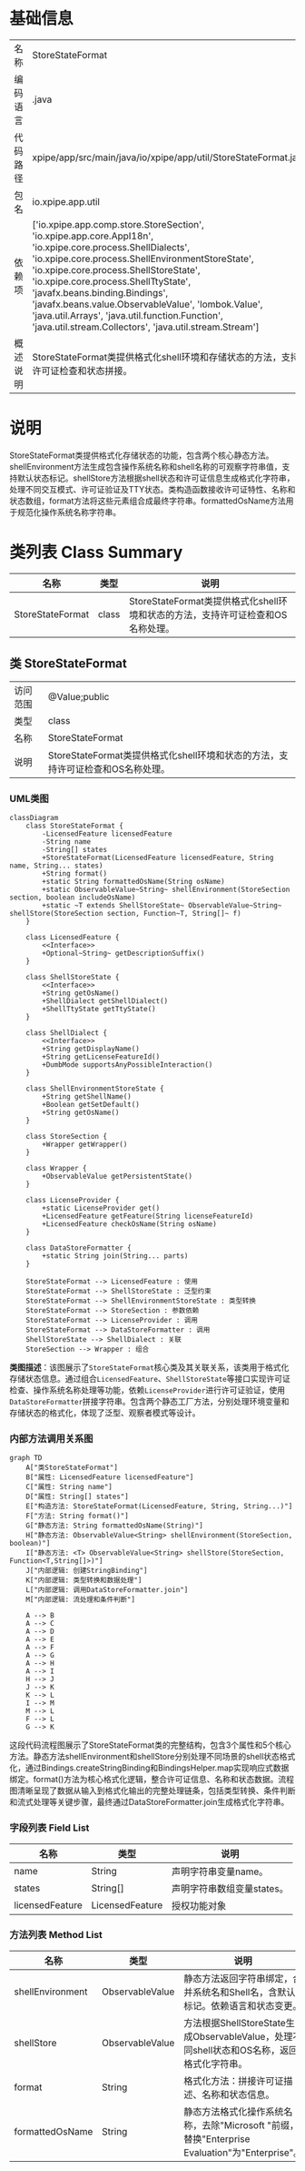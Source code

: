 # 基础信息

|      |      |
|------|------|
| 名称 | StoreStateFormat |
| 编码语言 | .java |
| 代码路径 | xpipe/app/src/main/java/io/xpipe/app/util/StoreStateFormat.java |
| 包名 | io.xpipe.app.util |
| 依赖项 | ['io.xpipe.app.comp.store.StoreSection', 'io.xpipe.app.core.AppI18n', 'io.xpipe.core.process.ShellDialects', 'io.xpipe.core.process.ShellEnvironmentStoreState', 'io.xpipe.core.process.ShellStoreState', 'io.xpipe.core.process.ShellTtyState', 'javafx.beans.binding.Bindings', 'javafx.beans.value.ObservableValue', 'lombok.Value', 'java.util.Arrays', 'java.util.function.Function', 'java.util.stream.Collectors', 'java.util.stream.Stream'] |
| 概述说明 | StoreStateFormat类提供格式化shell环境和存储状态的方法，支持许可证检查和状态拼接。 |

# 说明

StoreStateFormat类提供格式化存储状态的功能，包含两个核心静态方法。shellEnvironment方法生成包含操作系统名称和shell名称的可观察字符串值，支持默认状态标记。shellStore方法根据shell状态和许可证信息生成格式化字符串，处理不同交互模式、许可证验证及TTY状态。类构造函数接收许可证特性、名称和状态数组，format方法将这些元素组合成最终字符串。formattedOsName方法用于规范化操作系统名称字符串。

# 类列表 Class Summary

| 名称   | 类型  | 说明 |
|-------|------|-------------|
| StoreStateFormat | class | StoreStateFormat类提供格式化shell环境和状态的方法，支持许可证检查和OS名称处理。 |



## 类 StoreStateFormat

|      |      |
|------|------|
| 访问范围 | @Value;public |
| 类型 | class |
| 名称 | StoreStateFormat |
| 说明 | StoreStateFormat类提供格式化shell环境和状态的方法，支持许可证检查和OS名称处理。 |


### UML类图

```mermaid
classDiagram
    class StoreStateFormat {
        -LicensedFeature licensedFeature
        -String name
        -String[] states
        +StoreStateFormat(LicensedFeature licensedFeature, String name, String... states)
        +String format()
        +static String formattedOsName(String osName)
        +static ObservableValue~String~ shellEnvironment(StoreSection section, boolean includeOsName)
        +static ~T extends ShellStoreState~ ObservableValue~String~ shellStore(StoreSection section, Function~T, String[]~ f)
    }

    class LicensedFeature {
        <<Interface>>
        +Optional~String~ getDescriptionSuffix()
    }

    class ShellStoreState {
        <<Interface>>
        +String getOsName()
        +ShellDialect getShellDialect()
        +ShellTtyState getTtyState()
    }

    class ShellDialect {
        <<Interface>>
        +String getDisplayName()
        +String getLicenseFeatureId()
        +DumbMode supportsAnyPossibleInteraction()
    }

    class ShellEnvironmentStoreState {
        +String getShellName()
        +Boolean getSetDefault()
        +String getOsName()
    }

    class StoreSection {
        +Wrapper getWrapper()
    }

    class Wrapper {
        +ObservableValue getPersistentState()
    }

    class LicenseProvider {
        +static LicenseProvider get()
        +LicensedFeature getFeature(String licenseFeatureId)
        +LicensedFeature checkOsName(String osName)
    }

    class DataStoreFormatter {
        +static String join(String... parts)
    }

    StoreStateFormat --> LicensedFeature : 使用
    StoreStateFormat --> ShellStoreState : 泛型约束
    StoreStateFormat --> ShellEnvironmentStoreState : 类型转换
    StoreStateFormat --> StoreSection : 参数依赖
    StoreStateFormat --> LicenseProvider : 调用
    StoreStateFormat --> DataStoreFormatter : 调用
    ShellStoreState --> ShellDialect : 关联
    StoreSection --> Wrapper : 组合
```

**类图描述**：该图展示了`StoreStateFormat`核心类及其关联关系，该类用于格式化存储状态信息。通过组合`LicensedFeature`、`ShellStoreState`等接口实现许可证检查、操作系统名称处理等功能，依赖`LicenseProvider`进行许可证验证，使用`DataStoreFormatter`拼接字符串。包含两个静态工厂方法，分别处理环境变量和存储状态的格式化，体现了泛型、观察者模式等设计。


### 内部方法调用关系图

```mermaid
graph TD
    A["类StoreStateFormat"]
    B["属性: LicensedFeature licensedFeature"]
    C["属性: String name"]
    D["属性: String[] states"]
    E["构造方法: StoreStateFormat(LicensedFeature, String, String...)"]
    F["方法: String format()"]
    G["静态方法: String formattedOsName(String)"]
    H["静态方法: ObservableValue<String> shellEnvironment(StoreSection, boolean)"]
    I["静态方法: <T> ObservableValue<String> shellStore(StoreSection, Function<T,String[]>)"]
    J["内部逻辑: 创建StringBinding"]
    K["内部逻辑: 类型转换和数据处理"]
    L["内部逻辑: 调用DataStoreFormatter.join"]
    M["内部逻辑: 流处理和条件判断"]

    A --> B
    A --> C
    A --> D
    A --> E
    A --> F
    A --> G
    A --> H
    A --> I
    H --> J
    J --> K
    K --> L
    I --> M
    M --> L
    F --> L
    G --> K
```

这段代码流程图展示了StoreStateFormat类的完整结构，包含3个属性和5个核心方法。静态方法shellEnvironment和shellStore分别处理不同场景的shell状态格式化，通过Bindings.createStringBinding和BindingsHelper.map实现响应式数据绑定。format()方法为核心格式化逻辑，整合许可证信息、名称和状态数据。流程图清晰呈现了数据从输入到格式化输出的完整处理链条，包括类型转换、条件判断和流式处理等关键步骤，最终通过DataStoreFormatter.join生成格式化字符串。

### 字段列表 Field List

| 名称  | 类型  | 说明 |
|-------|-------|------|
| name | String | 声明字符串变量name。 |
| states | String[] | 声明字符串数组变量states。 |
| licensedFeature | LicensedFeature | 授权功能对象 |

### 方法列表 Method List

| 名称  | 类型  | 说明 |
|-------|-------|------|
| shellEnvironment | ObservableValue<String> | 静态方法返回字符串绑定，合并系统名和Shell名，含默认标记。依赖语言和状态变更。 |
| shellStore | ObservableValue<String> | 方法根据ShellStoreState生成ObservableValue，处理不同shell状态和OS名称，返回格式化字符串。 |
| format | String | 格式化方法：拼接许可证描述、名称和状态信息。 |
| formattedOsName | String | 静态方法格式化操作系统名称，去除"Microsoft "前缀，替换"Enterprise Evaluation"为"Enterprise"。 |




